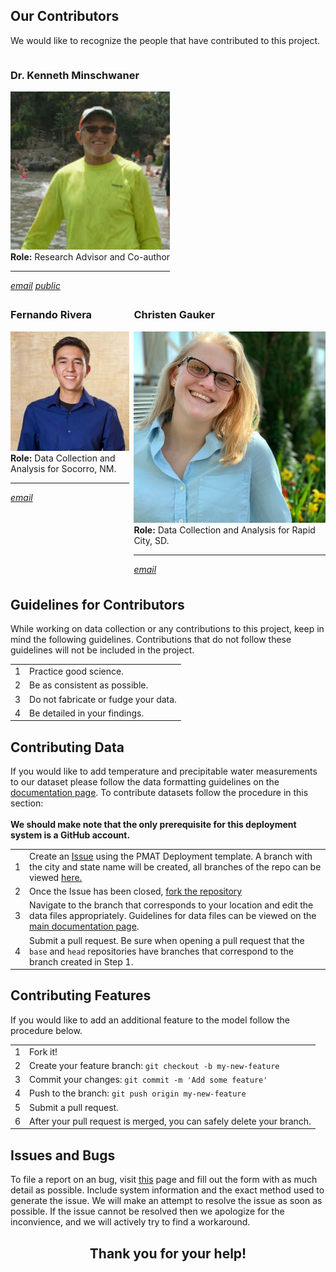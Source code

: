 <a id="top"></a>
<div id="our-peeps">
    <div class="collapsible">
        <div class="collapsible-header">
            <h2>Our Contributors</h2>
        </div>
        <div class="panel">
            <p>
                We would like to recognize the people that have contributed to this project.
            </p>
            <div style="display: flex">
                <div class="collapsible_1 collab">
                    <div class="panel" style="margin-bottom: 0; padding-bottom: 2%;">
                        <h3>Dr. Kenneth Minschwaner</h3>
                        <img width="100%" src="https://github.com/physicsgoddess1972/Precipitable-Water-Model/blob/docs/docs/assets/img/people/kminschwaner.jpg?raw=true/" alt="Kenneth Minschwaner">
                        <br>
                        <b style="font-weight: bold;">Role:</b> Research Advisor and Co-author
                        <hr>
                        <a class="button" target="_blank" style="width: 49%; text-align: center" href="mailto:kenneth.minschwaner@nmt.edu"><i class="material-icons">email</i></a>
                        <a class="button" target="_blank" style="width: 49%; text-align: center" href="http://kestrel.nmt.edu/~krm/Ken_home.html"><i class="material-icons">public</i></a>
                    </div>
                </div>
            </div>
            <div style="display: flex">
                <div class="collapsible_1 collab">
                    <div class="panel" style="margin-bottom: 0; padding-bottom: 2%;">
                        <h3>Fernando Rivera</h3>
                        <img width="100%" src="https://github.com/physicsgoddess1972/Precipitable-Water-Model/blob/docs/docs/assets/img/people/frivera.png?raw=true/" alt="Fernando Rivera">
                        <br>
                        <b style="font-weight: bold;">Role:</b> Data Collection and Analysis for Socorro, NM.
                        <hr>
                        <a class="button" target="_blank" style="width: 100%; text-align: center" href="mailto:fernando.rivera@student.nmt.edu"><i class="material-icons">email</i></a>
                    </div>
                </div>
                <div style="width: 5%"></div>
                <div class="collapsible_1 collab">
                    <div class="panel" style="margin-bottom: 0; padding-bottom: 2%;">
                        <h3>Christen Gauker</h3>
                        <img width="100%" src="https://github.com/physicsgoddess1972/Precipitable-Water-Model/blob/docs/docs/assets/img/people/cgauker.jpg?raw=true/" alt="Christen Gauker">
                        <br>
                        <b style="font-weight: bold;">Role:</b> Data Collection and Analysis for Rapid City, SD.
                        <hr>
                        <a class="button" target="_blank" style="width: 100%; text-align: center" href="mailto:christen.gauker@mines.sdsmt.edu"><i class="material-icons">email</i></a>
                    </div>
                </div>
            </div>
        </div>
    </div>
</div>
<div id="guidelines">
    <div class="collapsible">
        <div class="collapsible-header">
            <h2>Guidelines for Contributors</h2>
        </div>
        <div class="panel">
            While working on data collection or any contributions to this project, keep in mind
            the following guidelines. Contributions that do not follow these guidelines will
            not be included in the project.
            <div class="collapsible_1">
                <div class="guide panel">
                    <table class="usage">
                        <tbody>
                        <tr style="border: 0px;">
                            <td><span class="numbered">1</span></td>
                            <td>Practice good science.</td>
                        </tr>
                        <tr>
                            <td><span class="numbered">2</span></td>
                            <td>Be as consistent as possible.</td>
                        </tr>
                        <tr>
                            <td><span class="numbered">3</span></td>
                            <td>Do not fabricate or fudge your data.</td>
                        </tr>
                        <tr>
                            <td><span class="numbered">4</span></td>
                            <td>Be detailed in your findings.</td>
                        </tr>
                        </tbody>
                    </table>
                </div>
            </div>
        </div>
    </div>
</div>
<div id="give-data">
	<div class="collapsible">
		<div class="collapsible-header">
			<h2>Contributing Data</h2>
		</div>
		<div class="panel">
			If you would like to add temperature and precipitable water measurements to our dataset please follow the data formatting guidelines on the <a href="./index.html#data-format">documentation page</a>. To contribute datasets follow the procedure in this section:
			<br><br>
			<b>We should make note that the only prerequisite for this deployment system is a GitHub account. </b>
			<div class="collapsible_1">
				<div class="give-data panel">
					<table class="usage">
						<tbody>
							<tr style="border: 0px;">
								<td><span class="numbered">1</span></td>
								<td>Create an <a href="https://github.com/physicsgoddess1972/Precipitable-Water-Model/issues">Issue</a> using the PMAT Deployment template. A branch with the city and state name will be created, all branches of the repo can be viewed <a href="https://github.com/physicsgoddess1972/Precipitable-Water-Model/branches">here.</a> </td>
							</tr>
							<tr>
								<td><span class="numbered">2</span></td>
								<td>Once the Issue has been closed, <a href="https://github.com/physicsgoddess1972/Precipitable-Water-Model/fork">fork the repository</a></td>
							</tr>
							<tr>
								<td><span class="numbered">3</span></td>
								<td>Navigate to the branch that corresponds to your location and edit the data files appropriately. Guidelines for data files can be viewed on the <a href="https://physicsgoddess1972.github.io/Precipitable-Water-Model/">main documentation page</a>.</td>
							</tr>
							<tr>
								<td><span class="numbered">4</span></td>
								<td>Submit a pull request. Be sure when opening a pull request that the <code>base</code> and <code>head</code> repositories have branches that correspond to the branch created in Step 1. </td>
							</tr>
						</tbody>
					</table>
				</div>
			</div>
		</div>
	</div>
</div>
<div id="give-code">
	<div class="collapsible">
		<div class="collapsible-header">
			<h2>Contributing Features</h2>
		</div>
		<div class="panel">
			If you would like to add an additional feature to the model follow the procedure below.
			<div class="collapsible_1">
				<div class="give-code panel">
					<table class="usage">
						<tbody>
							<tr style="border: 0px;">
							    <td><span class="numbered">1</span></td>
							    <td>Fork it!</td>
							</tr>
							<tr>
							    <td><span class="numbered">2</span></td>
							    <td>Create your feature branch: <code>git checkout -b my-new-feature</code></td>
							</tr>
							<tr>
							    <td><span class="numbered">3</span></td>
							    <td>Commit your changes: <code>git commit -m 'Add some feature'</code></td>
							</tr>
							<tr>
							    <td><span class="numbered">4</span></td>
							    <td>Push to the branch: <code>git push origin my-new-feature</code></td>
							</tr>
							<tr>
							    <td><span class="numbered">5</span></td>
							    <td>Submit a pull request.</td>
							</tr>
							<tr>
							    <td><span class="numbered">6</span></td>
							    <td>After your pull request is merged, you can safely delete your branch.</td>
							</tr>
						</tbody>
					</table>
				</div>
			</div>
		<div>
	</div>
</div>
<div class="collapsible">
    <div class="collapsible-header">
        <h2>Issues and Bugs</h2>
    </div>
    <div class="panel">
        <p> To file a report on an bug, visit <a href="">this</a> page and fill out the form with as much detail as possible. Include system information and the exact method used to generate the issue. We will make an attempt to resolve the issue as soon as possible. If the issue cannot be resolved then we apologize for the inconvience, and we will actively try to find a workaround.</p>
    </div>
</div>
<div class="collapsible">
    <div class="collapsible-header" style="text-align: center">
        <h2>Thank you for your help!</h2>
    </div>
</div>
